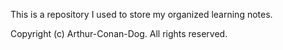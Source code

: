 This is a repository I used to store my organized learning notes.

Copyright (c) Arthur-Conan-Dog.
All rights reserved.
